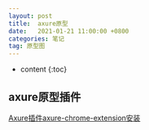```yaml
---
layout: post
title:  axure原型
date:   2021-01-21 11:00:00 +0800
categories: 笔记
tag: 原型图
---
```

* content
{:toc}

## axure原型插件

[Axure插件axure-chrome-extension安装](https://www.jianshu.com/p/ca5ca490acf4)
